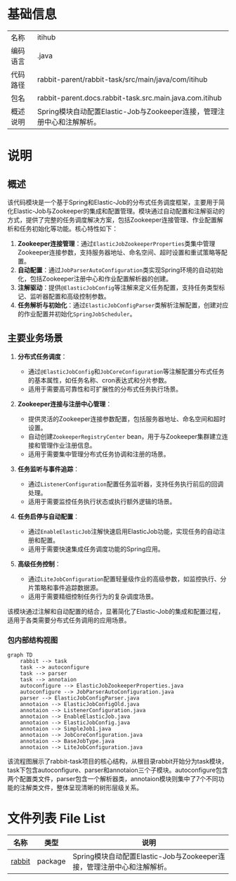 # 基础信息

|      |      |
|------|------|
| 名称 | itihub |
| 编码语言 | .java |
| 代码路径 | rabbit-parent/rabbit-task/src/main/java/com/itihub |
| 包名 | rabbit-parent.docs.rabbit-task.src.main.java.com.itihub |
| 概述说明 | Spring模块自动配置Elastic-Job与Zookeeper连接，管理注册中心和注解解析。 |

# 说明

## 概述

该代码模块是一个基于Spring和Elastic-Job的分布式任务调度框架，主要用于简化Elastic-Job与Zookeeper的集成和配置管理。模块通过自动配置和注解驱动的方式，提供了完整的任务调度解决方案，包括Zookeeper连接管理、作业配置解析和任务初始化等功能。核心特性如下：

1. **Zookeeper连接管理**：通过`ElasticJobZookeeperProperties`类集中管理Zookeeper连接参数，支持服务器地址、命名空间、超时设置和重试策略等配置。
2. **自动配置**：通过`JobParserAutoConfiguration`类实现Spring环境的自动初始化，包括Zookeeper注册中心和作业配置解析器的创建。
3. **注解驱动**：提供`@ElasticJobConfig`等注解来定义任务配置，支持任务类型标记、监听器配置和高级控制参数。
4. **任务解析与初始化**：通过`ElasticJobConfigParser`类解析注解配置，创建对应的作业配置并初始化`SpringJobScheduler`。

## 主要业务场景

1. **分布式任务调度**：
   - 通过`@ElasticJobConfig`和`JobCoreConfiguration`等注解配置分布式任务的基本属性，如任务名称、cron表达式和分片参数。
   - 适用于需要高可靠性和可扩展性的分布式任务执行场景。

2. **Zookeeper连接与注册中心管理**：
   - 提供灵活的Zookeeper连接参数配置，包括服务器地址、命名空间和超时设置。
   - 自动创建`ZookeeperRegistryCenter` bean，用于与Zookeeper集群建立连接和管理作业注册信息。
   - 适用于需要集中管理分布式任务协调和注册的场景。

3. **任务监听与事件追踪**：
   - 通过`ListenerConfiguration`配置任务监听器，支持任务执行前后的回调处理。
   - 适用于需要监控任务执行状态或执行额外逻辑的场景。

4. **任务启停与自动配置**：
   - 通过`EnableElasticJob`注解快速启用ElasticJob功能，实现任务的自动注册和配置。
   - 适用于需要快速集成任务调度功能的Spring应用。

5. **高级任务控制**：
   - 通过`LiteJobConfiguration`配置轻量级作业的高级参数，如监控执行、分片策略和事件追踪数据源。
   - 适用于需要精细控制任务行为的复杂调度场景。

该模块通过注解和自动配置的结合，显著简化了Elastic-Job的集成和配置过程，适用于各类需要分布式任务调用的应用场景。


### 包内部结构视图

```mermaid
graph TD
    rabbit --> task
    task --> autoconfigure
    task --> parser
    task --> annotaion
    autoconfigure --> ElasticJobZookeeperProperties.java
    autoconfigure --> JobParserAutoConfiguration.java
    parser --> ElasticJobConfigParser.java
    annotaion --> ElasticJobConfigOld.java
    annotaion --> ListenerConfiguration.java
    annotaion --> EnableElasticJob.java
    annotaion --> ElasticJobConfig.java
    annotaion --> SimpleJob1.java
    annotaion --> JobCoreConfiguration.java
    annotaion --> BaseJobType.java
    annotaion --> LiteJobConfiguration.java
```

该流程图展示了rabbit-task项目的核心结构，从根目录rabbit开始分为task模块，task下包含autoconfigure、parser和annotaion三个子模块。autoconfigure包含两个配置类文件，parser包含一个解析器类，annotaion模块则集中了7个不同功能的注解类文件，整体呈现清晰的树形层级关系。

# 文件列表 File List

| 名称   | 类型  | 说明 |
|-------|------|-------------|
| [rabbit](rabbit/_module.md) | package | Spring模块自动配置Elastic-Job与Zookeeper连接，管理注册中心和注解解析。 |


